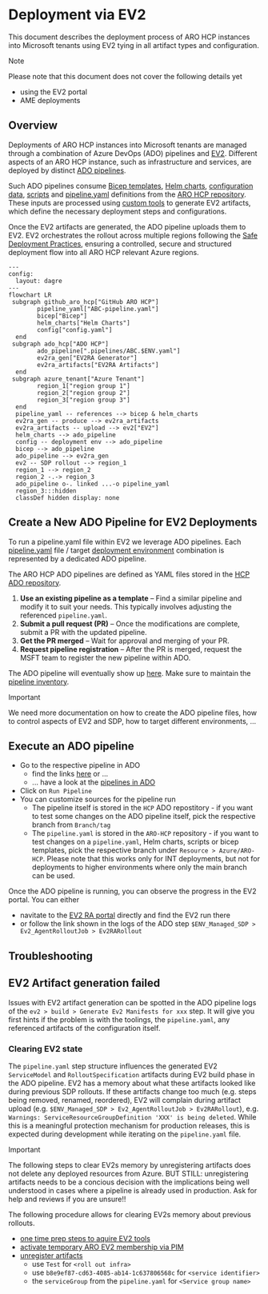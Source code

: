 # Deployment via EV2

This document describes the deployment process of ARO HCP instances into Microsoft tenants using EV2 tying in all artifact types and configuration.

> [!NOTE]
> Please note that this document does not cover the following details yet
>
> * using the EV2 portal
> * AME deployments

## Overview

Deployments of ARO HCP instances into Microsoft tenants are managed through a combination of Azure DevOps (ADO) pipelines and [EV2](terminology.md#ev2). Different aspects of an ARO HCP instance, such as infrastructure and services, are deployed by distinct [ADO pipelines](pipelines.md).

Such ADO pipelines consume [Bicep templates](bicep.md), [Helm charts](service-deployment-concept.md#helm-chart), [configuration data](configuration.md), [scripts](pipeline-concept.md#shell-step) and [pipeline.yaml](pipeline-concept.md) definitions from the [ARO HCP repository](https://github.com/Azure/ARO-HCP). These inputs are processed using [custom tools](https://msazure.visualstudio.com/AzureRedHatOpenShift/_git/hcp?path=/ev2/main.go) to generate EV2 artifacts, which define the necessary deployment steps and configurations.

Once the EV2 artifacts are generated, the ADO pipeline uploads them to EV2. EV2 orchestrates the rollout across multiple regions following the [Safe Deployment Practices](terminology.md#safe-deployment-practices), ensuring a controlled, secure and structured deployment flow into all ARO HCP relevant Azure regions.

```mermaid
---
config:
  layout: dagre
---
flowchart LR
 subgraph github_aro_hcp["GitHub ARO HCP"]
        pipeline_yaml["ABC-pipeline.yaml"]
        bicep["Bicep"]
        helm_charts["Helm Charts"]
        config["config.yaml"]
  end
 subgraph ado_hcp["ADO HCP"]
        ado_pipeline[".pipelines/ABC.$ENV.yaml"]
        ev2ra_gen["EV2RA Generator"]
        ev2ra_artifacts["EV2RA Artifacts"]
  end
 subgraph azure_tenant["Azure Tenant"]
        region_1["region group 1"]
        region_2["region group 2"]
        region_3["region group 3"]
  end
  pipeline_yaml -- references --> bicep & helm_charts
  ev2ra_gen -- produce --> ev2ra_artifacts
  ev2ra_artifacts -- upload --> ev2["EV2"]
  helm_charts --> ado_pipeline
  config -- deployment env --> ado_pipeline
  bicep --> ado_pipeline
  ado_pipeline --> ev2ra_gen
  ev2 -- SDP rollout --> region_1
  region_1 --> region_2
  region_2 -.-> region_3
  ado_pipeline o-. linked ...-o pipeline_yaml
  region_3:::hidden
  classDef hidden display: none
```

## Create a New ADO Pipeline for EV2 Deployments

To run a pipeline.yaml file within EV2 we leverage ADO pipelines. Each [pipeline.yaml](pipeline-concept.md) file / target [deployment environment](environments.md#aro-hcp-environment-overview) combination is represented by a dedicated ADO pipeline.

The ARO HCP ADO pipelines are defined as YAML files stored in the [HCP ADO repository](https://msazure.visualstudio.com/AzureRedHatOpenShift/_git/hcp?path=/.pipelines).

1. **Use an existing pipeline as a template** – Find a similar pipeline and modify it to suit your needs. This typically involves adjusting the referenced `pipeline.yaml`.
2. **Submit a pull request (PR)** – Once the modifications are complete, submit a PR with the updated pipeline.
3. **Get the PR merged** – Wait for approval and merging of your PR.
4. **Request pipeline registration** – After the PR is merged, request the MSFT team to register the new pipeline within ADO.

The ADO pipeline will eventually show up [here](https://msazure.visualstudio.com/AzureRedHatOpenShift/_build?definitionScope=%5COneBranch%5Chcp). Make sure to maintain the [pipeline inventory](pipelines.md#pipeline-inventory).

> [!IMPORTANT]
> We need more documentation on how to create the ADO pipeline files, how to control aspects of EV2 and SDP, how to target different environments, ...

## Execute an ADO pipeline

* Go to the respective pipeline in ADO
  * find the links [here](pipelines.md#pipeline-inventory) or ...
  * ... have a look at the [pipelines in ADO](https://msazure.visualstudio.com/AzureRedHatOpenShift/_build?definitionScope=%5COneBranch%5Chcp)
* Click on `Run Pipeline`
* You can customize sources for the pipeline run
  * The pipeline itself is stored in the `HCP` ADO repostitory - if you want to test some changes on the ADO pipeline itself, pick the respective branch from `Branch/tag`
  * The `pipeline.yaml` is stored in the `ARO-HCP` repository - if you want to test changes on a `pipeline.yaml`, Helm charts, scripts or bicep templates, pick the respective branch under `Resource > Azure/ARO-HCP`. Please note that this works only for INT deployments, but not for deployments to higher environments where only the main branch can be used.

Once the ADO pipeline is running, you can observe the progress in the EV2 portal. You can either

* navitate to the [EV2 RA portal](https://ra.ev2portal.azure.net/) directly and find the EV2 run there
* or follow the link shown in the logs of the ADO step `$ENV_Managed_SDP > Ev2_AgentRolloutJob > Ev2RARollout`

## Troubleshooting

## EV2 Artifact generation failed

Issues with EV2 artifact generation can be spotted in the ADO pipeline logs of the `ev2 > build > Generate Ev2 Manifests for xxx` step. It will give you first hints if the problem is with the toolings, the `pipeline.yaml`, any referenced artifacts of the configuration itself.

### Clearing EV2 state

The `pipeline.yaml` step structure influences the generated EV2 `ServiceModel` and `RolloutSpecification` artifacts during EV2 build phase in the ADO pipeline. EV2 has a memory about what these artifacts looked like during previous SDP rollouts. If these artifacts change too much (e.g. steps being removed, renamed, reordered), EV2 will complain during artifact upload (e.g. `$ENV_Managed_SDP > Ev2_AgentRolloutJob > Ev2RARollout`), e.g. `Warnings: ServiceResourceGroupDefinition 'XXX' is being deleted`. While this is a meaningful protection mechanism for production releases, this is expected during development while iterating on the `pipeline.yaml` file.

> [!IMPORTANT]
> The following steps to clear EV2s memory by unregistering artifacts does not delete any deployed resources from Azure. BUT STILL: unregistering artifacts needs to be a concious decision with the implications being well understood in cases where a pipeline is already used in production. Ask for help and reviews if you are unsure!!

The following procedure allows for clearing EV2s memory about previous rollouts.

* [one time prep steps to aquire EV2 tools](https://ev2docs.azure.net/getting-started/tutorial/prepare.html?tabs=tabid-1%2Ctabid-3)
* [activate temporary ARO EV2 membership via PIM](https://msazure.visualstudio.com/AzureRedHatOpenShift/_wiki/wikis/AzureRedHatOpenShift.wiki/702853/Admin-Group)
* [unregister artifacts](https://msazure.visualstudio.com/AzureRedHatOpenShift/_wiki/wikis/AzureRedHatOpenShift.wiki/687243/Create-new-Service-with-Ev2-RA-and-using-Ev2-commands?anchor=unregister-artifact)
  * use `Test` for `<roll out infra>`
  * use `b8e9ef87-cd63-4085-ab14-1c637806568c` for `<service identifier>`
  * the `serviceGroup` from the `pipeline.yaml` for `<Service group name>`
